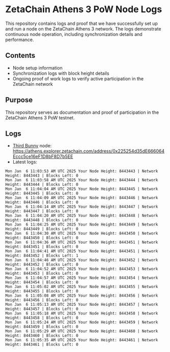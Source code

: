 # ZetaChain Athens 3 PoW Node Logs
This repository contains logs and proof that we have successfully set up and run a node on the ZetaChain Athens 3 network. The logs demonstrate continuous node operation, including synchronization details and performance.

## Contents
- Node setup information
- Synchronization logs with block height details
- Ongoing proof of work logs to verify active participation in the ZetaChain network

## Purpose
This repository serves as documentation and proof of participation in the ZetaChain Athens 3 PoW testnet.

## Logs

- [Third Bunny](https://thirdbunny.xyz/) node: https://athens.explorer.zetachain.com/address/0x225254d35dE666064Eccc5ce16eF1D8bF8D7b5EE
- Latest logs:
```
Mon Jan  6 11:03:53 AM UTC 2025 Your Node Height: 8443443 | Network Height: 8443443 | Blocks Left: 0
Mon Jan  6 11:03:58 AM UTC 2025 Your Node Height: 8443444 | Network Height: 8443444 | Blocks Left: 0
Mon Jan  6 11:04:04 AM UTC 2025 Your Node Height: 8443445 | Network Height: 8443445 | Blocks Left: 0
Mon Jan  6 11:04:09 AM UTC 2025 Your Node Height: 8443446 | Network Height: 8443446 | Blocks Left: 0
Mon Jan  6 11:04:14 AM UTC 2025 Your Node Height: 8443447 | Network Height: 8443447 | Blocks Left: 0
Mon Jan  6 11:04:20 AM UTC 2025 Your Node Height: 8443448 | Network Height: 8443448 | Blocks Left: 0
Mon Jan  6 11:04:25 AM UTC 2025 Your Node Height: 8443449 | Network Height: 8443449 | Blocks Left: 0
Mon Jan  6 11:04:30 AM UTC 2025 Your Node Height: 8443450 | Network Height: 8443450 | Blocks Left: 0
Mon Jan  6 11:04:36 AM UTC 2025 Your Node Height: 8443451 | Network Height: 8443451 | Blocks Left: 0
Mon Jan  6 11:04:41 AM UTC 2025 Your Node Height: 8443451 | Network Height: 8443452 | Blocks Left: 1
Mon Jan  6 11:04:46 AM UTC 2025 Your Node Height: 8443452 | Network Height: 8443452 | Blocks Left: 0
Mon Jan  6 11:04:52 AM UTC 2025 Your Node Height: 8443453 | Network Height: 8443453 | Blocks Left: 0
Mon Jan  6 11:04:57 AM UTC 2025 Your Node Height: 8443454 | Network Height: 8443454 | Blocks Left: 0
Mon Jan  6 11:05:02 AM UTC 2025 Your Node Height: 8443455 | Network Height: 8443455 | Blocks Left: 0
Mon Jan  6 11:05:08 AM UTC 2025 Your Node Height: 8443456 | Network Height: 8443456 | Blocks Left: 0
Mon Jan  6 11:05:13 AM UTC 2025 Your Node Height: 8443457 | Network Height: 8443457 | Blocks Left: 0
Mon Jan  6 11:05:18 AM UTC 2025 Your Node Height: 8443458 | Network Height: 8443458 | Blocks Left: 0
Mon Jan  6 11:05:24 AM UTC 2025 Your Node Height: 8443459 | Network Height: 8443459 | Blocks Left: 0
Mon Jan  6 11:05:29 AM UTC 2025 Your Node Height: 8443460 | Network Height: 8443460 | Blocks Left: 0
Mon Jan  6 11:05:35 AM UTC 2025 Your Node Height: 8443461 | Network Height: 8443461 | Blocks Left: 0
```
